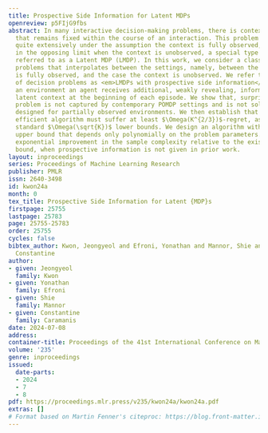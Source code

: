 ```yaml
---
title: Prospective Side Information for Latent MDPs
openreview: p5FIjG9fbs
abstract: In many interactive decision-making problems, there is contextual side information
  that remains fixed within the course of an interaction. This problem has been studied
  quite extensively under the assumption the context is fully observed, as well as
  in the opposing limit when the context is unobserved, a special type of POMDP also
  referred to as a Latent MDP (LMDP). In this work, we consider a class of decision
  problems that interpolates between the settings, namely, between the case the context
  is fully observed, and the case the context is unobserved. We refer to this class
  of decision problems as <em>LMDPs with prospective side information</em>. In such
  an environment an agent receives additional, weakly revealing, information on the
  latent context at the beginning of each episode. We show that, surprisingly, this
  problem is not captured by contemporary POMDP settings and is not solved by RL algorithms
  designed for partially observed environments. We then establish that any sample
  efficient algorithm must suffer at least $\Omega(K^{2/3})$-regret, as opposed to
  standard $\Omega(\sqrt{K})$ lower bounds. We design an algorithm with a matching
  upper bound that depends only polynomially on the problem parameters. This establishes
  exponential improvement in the sample complexity relative to the existing LMDP lower
  bound, when prospective information is not given in prior work.
layout: inproceedings
series: Proceedings of Machine Learning Research
publisher: PMLR
issn: 2640-3498
id: kwon24a
month: 0
tex_title: Prospective Side Information for Latent {MDP}s
firstpage: 25755
lastpage: 25783
page: 25755-25783
order: 25755
cycles: false
bibtex_author: Kwon, Jeongyeol and Efroni, Yonathan and Mannor, Shie and Caramanis,
  Constantine
author:
- given: Jeongyeol
  family: Kwon
- given: Yonathan
  family: Efroni
- given: Shie
  family: Mannor
- given: Constantine
  family: Caramanis
date: 2024-07-08
address:
container-title: Proceedings of the 41st International Conference on Machine Learning
volume: '235'
genre: inproceedings
issued:
  date-parts:
  - 2024
  - 7
  - 8
pdf: https://proceedings.mlr.press/v235/kwon24a/kwon24a.pdf
extras: []
# Format based on Martin Fenner's citeproc: https://blog.front-matter.io/posts/citeproc-yaml-for-bibliographies/
---
```


